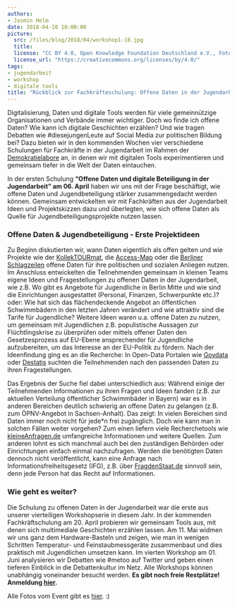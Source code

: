 ```yaml
---
authors: 
- Jasmin Helm
date: 2018-04-10 10:00:00
picture:
  src: /files/blog/2018/04/workshop1-18.jpg
  title: 
  license: "CC BY 4.0, Open Knowledge Foundation Deutschland e.V., Foto: Leonard Wolf"
  license_url: "https://creativecommons.org/licenses/by/4.0/"
tags:
- jugendarbeit
- workshop
- digitale tools
title: "Rückblick zur Fachkräfteschulung: Offene Daten in der Jugendarbeit"
---
```


Digitalisierung, Daten und digitale Tools werden für viele gemeinnützige Organisationen und Verbände immer wichtiger. Doch wo finde ich offene Daten? Wie kann ich digitale Geschichten erzählen? Und wie tragen Debatten wie #diesejungenLeute auf Social Media zur politischen Bildung bei? Dazu bieten wir in den kommenden Wochen vier verschiedene Schulungen für Fachkräfte in der Jugendarbeit im Rahmen der [Demokratielabore](https://demokratielabore.de) an, in denen wir mit digitalen Tools experimentieren und gemeinsam tiefer in die Welt der Daten eintauchen. 

In der ersten Schulung **“Offene Daten und digitale Beteiligung in der Jugendarbeit” am 06. April** haben wir uns mit der Frage beschäftigt, wie offene Daten und Jugendbeteiligung stärker zusammengedacht werden können. Gemeinsam entwickelten wir mit Fachkräften aus der Jugendarbeit Ideen und Projektskizzen dazu und überlegten, wie sich offene Daten als Quelle für Jugendbeteiligungsprojekte nutzen lassen. 

### Offene Daten & Jugendbeteiligung - Erste Projektideen

Zu Beginn diskutierten wir, wann Daten eigentlich als offen gelten und wie Projekte wie der [KollekTOURmat](http://www.kollektourmat.de/), die [Access-Map](http://arduina.github.io/access_map/) oder die [Berliner Schlagzeilen](https://codingdavinci.de/projects/2017/ber_schlagzeilen.html) offene Daten für ihre politischen und sozialen Anliegen nutzen. Im Anschluss entwickelten die Teilnehmenden gemeinsam in kleinen Teams eigene Ideen und Fragestellungen zu offenen Daten in der Jugendarbeit, wie z.B. Wo gibt es Angebote für Jugendliche in Berlin Mitte und wie sind die Einrichtungen ausgestattet (Personal, Finanzen, Schwerpunkte etc.)? oder: Wie hat sich das flächendeckende Angebot an öffentlichen Schwimmbädern in den letzten Jahren verändert und wie attraktiv sind die Tarife für Jugendliche? Weitere Ideen waren u.a. offene Daten zu nutzen, um gemeinsam mit Jugendlichen z.B. populistische Aussagen zur Flüchtlingskrise zu überprüfen oder mittels offener Daten den Gesetzesprozess auf EU-Ebene ansprechender für Jugendliche aufzubereiten, um das Interesse an der EU-Politik zu fördern. Nach der Ideenfindung ging es an die Recherche: In Open-Data Portalen wie [Govdata](https://www.govdata.de/) oder [Destatis](https://www.destatis.de/DE/Startseite.html) suchten die Teilnehmenden nach den passenden Daten zu ihren Fragestellungen. 

Das Ergebnis der Suche fiel dabei unterschiedlich aus: Während einige der Teilnehmenden Informationen zu ihren Fragen und Ideen fanden (z.B. zur aktuellen Verteilung öffentlicher Schwimmbäder in Bayern) war es in anderen Bereichen deutlich schwierig an offene Daten zu gelangen (z.B. zum ÖPNV-Angebot in Sachsen-Anhalt). Das zeigt: In vielen Bereichen sind Daten immer noch nicht für jede*n frei zugänglich. Doch wie kann man in solchen Fällen weiter vorgehen? Zum einen liefern viele Recherchetools wie [kleineAnfragen.de](https://kleineanfragen.de) umfangreiche Informationen und weitere Quellen. Zum anderen lohnt es sich manchmal auch bei den zuständigen Behörden oder Einrichtungen einfach einmal nachzufragen. Werden die benötigten Daten dennoch nicht veröffentlicht, kann eine Anfrage nach Informationsfreiheitsgesetz (IFG), z.B. über [FragdenStaat.de](https://fragdenstaat.de) sinnvoll sein, denn jede Person hat das Recht auf Informationen. 

### Wie geht es weiter?

Die Schulung zu offenen Daten in der Jugendarbeit war die erste aus unserer vierteiligen Workshopserie in diesem Jahr. In der kommenden Fachkräftschulung am 20. April probieren wir gemeinsam Tools aus, mit denen sich multimediale Geschichten erzählen lassen. Am 11. Mai widmen wir uns ganz dem Hardware-Basteln und zeigen, wie man in wenigen Schritten Temperatur- und Feinstaubmessgeräte zusammenbaut und dies praktisch mit Jugendlichen umsetzen kann. Im vierten Workshop am 01. Juni analysieren wir Debatten wie #metoo auf Twitter und geben einen tieferen Einblick in die Debattenkultur im Netz. Alle Workshops können unabhängig voneinander besucht werden. **Es gibt noch freie Restplätze! Anmeldung [hier](https://docs.google.com/forms/d/e/1FAIpQLSf55_sVwYFWv0alPKeTVAGhniSC0paV20QThtvGdJyIJZ6wMg/viewform?usp=send_form).**  

Alle Fotos vom Event gibt es [hier](https://www.flickr.com/photos/okfde/albums/72157695494229095). :)